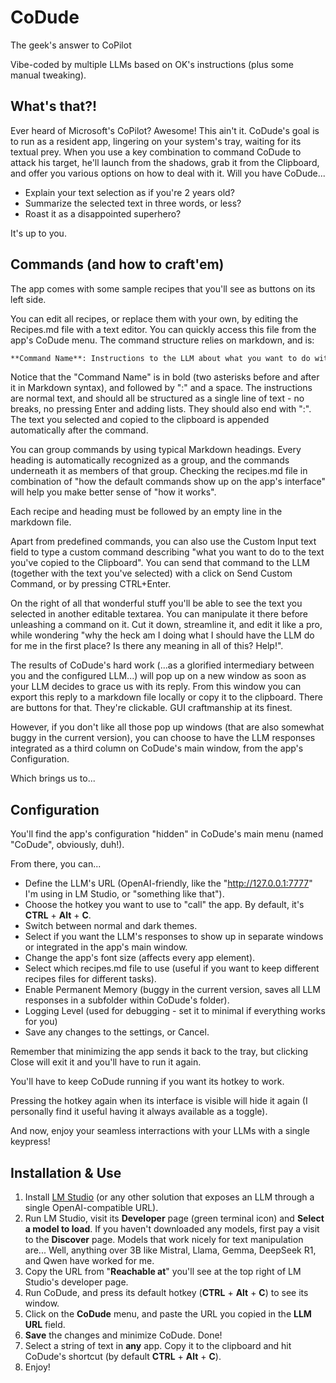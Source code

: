 # CoDude
The geek's answer to CoPilot

Vibe-coded by multiple LLMs based on OK's instructions (plus some manual tweaking).

## What's that?!
Ever heard of Microsoft's CoPilot? Awesome! This ain't it. CoDude's goal is to run as a resident app, lingering on your system's tray, waiting for its textual prey. When you use a key combination to command CoDude to attack his target, he'll launch from the shadows, grab it from the Clipboard, and offer you various options on how to deal with it. Will you have CoDude...

- Explain your text selection as if you're 2 years old?
- Summarize the selected text in three words, or less?
- Roast it as a disappointed superhero?

It's up to you.

## Commands (and how to craft'em)

The app comes with some sample recipes that you'll see as buttons on its left side.

You can edit all recipes, or replace them with your own, by editing the Recipes.md file with a text editor. You can quickly access this file from the app's CoDude menu. The command structure relies on markdown, and is:

```Markdown
**Command Name**: Instructions to the LLM about what you want to do with the text you selected:
```

Notice that the "Command Name" is in bold (two asterisks before and after it in Markdown syntax), and followed by ":" and a space. The instructions are normal text, and should all be structured as a single line of text - no breaks, no pressing Enter and adding lists. They should also end with ":". The text you selected and copied to the clipboard is appended automatically after the command.

You can group commands by using typical Markdown headings. Every heading is automatically recognized as a group, and the commands underneath it as members of that group. Checking the recipes.md file in combination of "how the default commands show up on the app's interface" will help you make better sense of "how it works".

Each recipe and heading must be followed by an empty line in the markdown file.

Apart from predefined commands, you can also use the Custom Input text field to type a custom command describing "what you want to do to the text you've copied to the Clipboard". You can send that command to the LLM (together with the text you've selected) with a click on Send Custom Command, or by pressing CTRL+Enter.


On the right of all that wonderful stuff you'll be able to see the text you selected in another editable textarea. You can manipulate it there before unleashing a command on it. Cut it down, streamline it, and edit it like a pro, while wondering "why the heck am I doing what I should have the LLM do for me in the first place? Is there any meaning in all of this? Help!".

The results of CoDude's hard work (...as a glorified intermediary between you and the configured LLM...) will pop up on a new window as soon as your LLM decides to grace us with its reply. From this window you can export this reply to a markdown file locally or copy it to the clipboard. There are buttons for that. They're clickable. GUI craftmanship at its finest.

However, if you don't like all those pop up windows (that are also somewhat buggy in the current version), you can choose to have the LLM responses integrated as a third column on CoDude's main window, from the app's Configuration.

Which brings us to...

## Configuration

You'll find the app's configuration "hidden" in CoDude's main menu (named "CoDude", obviously, duh!).

From there, you can...

- Define the LLM's URL (OpenAI-friendly, like the "http://127.0.0.1:7777" I'm using in LM Studio, or "something like that").
- Choose the hotkey you want to use to "call" the app. By default, it's **CTRL** + **Alt** + **C**.
- Switch between normal and dark themes.
- Select if you want the LLM's responses to show up in separate windows or integrated in the app's main window.
- Change the app's font size (affects every app element).
- Select which recipes.md file to use (useful if you want to keep different recipes files for different tasks).
- Enable Permanent Memory (buggy in the current version, saves all LLM responses in a subfolder within CoDude's folder).
- Logging Level (used for debugging - set it to minimal if everything works for you)
- Save any changes to the settings, or Cancel.

Remember that minimizing the app sends it back to the tray, but clicking Close will exit it and you'll have to run it again.

You'll have to keep CoDude running if you want its hotkey to work.

Pressing the hotkey again when its interface is visible will hide it again (I personally find it useful having it always available as a toggle).

And now, enjoy your seamless interractions with your LLMs with a single keypress!

## Installation & Use
1. Install [LM Studio](https://lmstudio.ai/) (or any other solution that exposes an LLM through a single OpenAI-compatible URL).
2. Run LM Studio, visit its **Developer** page (green terminal icon) and **Select a model to load**. If you haven't downloaded any models, first pay a visit to the **Discover** page. Models that work nicely for text manipulation are... Well, anything over 3B like Mistral, Llama, Gemma, DeepSeek R1, and Qwen have worked for me.
3. Copy the URL from "**Reachable at**" you'll see at the top right of LM Studio's developer page.
4. Run CoDude, and press its default hotkey (**CTRL** + **Alt** + **C**) to see its window.
5. Click on the **CoDude** menu, and paste the URL you copied in the **LLM URL** field.
6. **Save** the changes and minimize CoDude. Done!
7. Select a string of text in **any** app. Copy it to the clipboard and hit CoDude's shortcut (by default **CTRL** + **Alt** + **C**).
8. Enjoy!